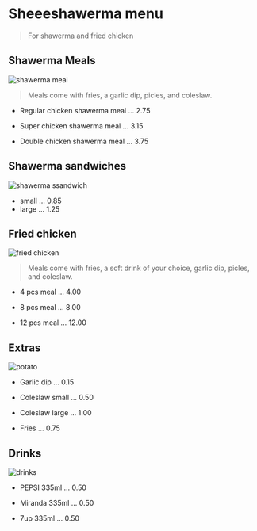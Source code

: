 # Sheeeshawerma menu

> For shawerma and fried chicken


 ## Shawerma Meals

 ![shawerma meal](https://images.deliveryhero.io/image/talabat/MenuItems/%D9%88%D8%AC%D8%A8%D8%A9_%D8%B4%D8%A7%D9%88%D8%B1%D9%85%D8%A7_%D8%B3%D9%88%D8%A8%D8%B1_637727546822660180.jpg)



 >Meals come with fries, a garlic dip, picles, and coleslaw.

  * Regular chicken shawerma meal ... 2.75

  * Super chicken shawerma meal ... 3.15 

 * Double chicken shawerma meal ... 3.75

 ## Shawerma sandwiches

 ![shawerma ssandwich](https://images.deliveryhero.io/image/talabat/MenuItems/%D8%B3%D8%A7%D9%86%D8%AF%D9%88%D9%8A%D8%B4_%D8%B4%D8%A7%D9%88%D8%B1%D9%85%D8%A7__%D9%85%D9%83%D8%B3%D9%8A_637727546297832353.jpg)

 * small ... 0.85
 * large ... 1.25


## Fried chicken

![fried chicken](https://recipe30.com/wp-content/uploads/2020/05/Fried-chicken.jpg)

>Meals come with fries, a soft drink of your choice, garlic dip, picles, and coleslaw.

* 4 pcs meal ... 4.00

* 8 pcs meal ... 8.00

* 12 pcs meal ... 12.00

## Extras

![potato](https://tmbidigitalassetsazure.blob.core.windows.net/rms3-prod/attachments/37/1200x1200/Herbed-Steak-Fries_EXPS_FT21_33239_F_1203_1.jpg)

* Garlic dip ... 0.15

* Coleslaw small ... 0.50

* Coleslaw large ... 1.00

* Fries ... 0.75

## Drinks

![drinks](https://thumbs.dreamstime.com/b/bucharest-romania-may-can-pepsi-mirinda-up-carbonated-soft-drink-produced-manufactured-pepsico-104522140.jpg)

* PEPSI 335ml ... 0.50

* Miranda 335ml ... 0.50

* 7up 335ml ... 0.50